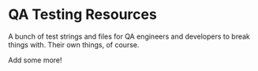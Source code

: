 QA Testing Resources
====================

A bunch of test strings and files for QA engineers and developers to break things with. Their own things, of course.

Add some more!
